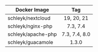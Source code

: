 
| Docker Image        |      Tag                           |
|---------------------|:----------------------------------:|
| schleyk/nextcloud   | 19, 20, 21                         |
| schleyk/nginx-php   | 7.3, 7.4                           |
| schleyk/apache-php  | 7.3, 7.4, 8.0                      |
| schleyk/guacamole   | 1.3.0                              |

